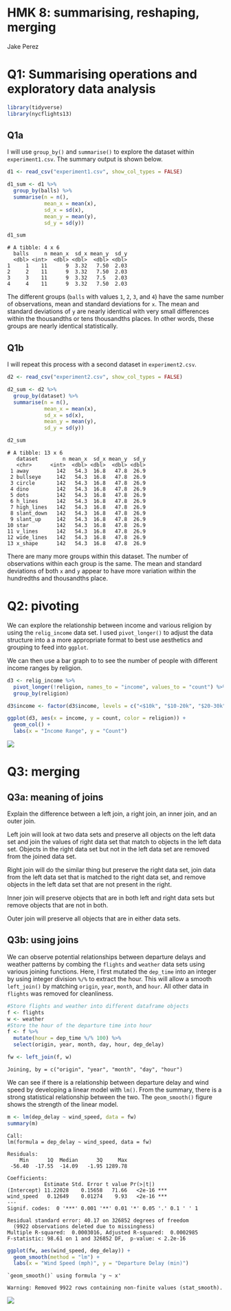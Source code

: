 # HMK 8: summarising, reshaping, merging

Jake Perez

# Q1: Summarising operations and exploratory data analysis

``` r
library(tidyverse)
library(nycflights13)
```

## Q1a

I will use `group_by()` and `summarise()` to explore the dataset within `experiment1.csv`. The summary output is shown below.

``` r
d1 <- read_csv("experiment1.csv", show_col_types = FALSE) 

d1_sum <- d1 %>%
  group_by(balls) %>%
  summarise(n = n(),
            mean_x = mean(x),
            sd_x = sd(x),
            mean_y = mean(y),
            sd_y = sd(y))

d1_sum
```

    # A tibble: 4 x 6
      balls     n mean_x  sd_x mean_y  sd_y
      <dbl> <int>  <dbl> <dbl>  <dbl> <dbl>
    1     1    11      9  3.32   7.50  2.03
    2     2    11      9  3.32   7.50  2.03
    3     3    11      9  3.32   7.5   2.03
    4     4    11      9  3.32   7.50  2.03

The different groups (`balls` with values `1`, `2`, `3`, and `4`) have the same number of observations, mean and standard deviations for `x`. The mean and standard deviations of `y` are nearly identical with very small differences within the thousandths or tens thousandths places. In other words, these groups are nearly identical statistically.

## Q1b

I will repeat this process with a second dataset in `experiment2.csv`.

``` r
d2 <- read_csv("experiment2.csv", show_col_types = FALSE)

d2_sum <- d2 %>%
  group_by(dataset) %>%
  summarise(n = n(),
            mean_x = mean(x),
            sd_x = sd(x),
            mean_y = mean(y),
            sd_y = sd(y))

d2_sum
```

    # A tibble: 13 x 6
       dataset        n mean_x  sd_x mean_y  sd_y
       <chr>      <int>  <dbl> <dbl>  <dbl> <dbl>
     1 away         142   54.3  16.8   47.8  26.9
     2 bullseye     142   54.3  16.8   47.8  26.9
     3 circle       142   54.3  16.8   47.8  26.9
     4 dino         142   54.3  16.8   47.8  26.9
     5 dots         142   54.3  16.8   47.8  26.9
     6 h_lines      142   54.3  16.8   47.8  26.9
     7 high_lines   142   54.3  16.8   47.8  26.9
     8 slant_down   142   54.3  16.8   47.8  26.9
     9 slant_up     142   54.3  16.8   47.8  26.9
    10 star         142   54.3  16.8   47.8  26.9
    11 v_lines      142   54.3  16.8   47.8  26.9
    12 wide_lines   142   54.3  16.8   47.8  26.9
    13 x_shape      142   54.3  16.8   47.8  26.9

There are many more groups within this dataset. The number of observations within each group is the same. The mean and standard deviations of both `x` and `y` appear to have more variation within the hundredths and thousandths place.

# Q2: pivoting

We can explore the relationship between income and various religion by using the `relig_income` data set. I used `pivot_longer()` to adjust the data structure into a a more appropriate format to best use aesthetics and grouping to feed into `ggplot`.

We can then use a bar graph to to see the number of people with different income ranges by religion.

``` r
d3 <- relig_income %>%
  pivot_longer(!religion, names_to = "income", values_to = "count") %>%
  group_by(religion)

d3$income <- factor(d3$income, levels = c("<$10k", "$10-20k", "$20-30k", "$30-40k", "$40-50k", "$50-75k", "$75-100k", "$100-150k", ">150k", "Don't know/refused"))

ggplot(d3, aes(x = income, y = count, color = religion)) +
  geom_col() +
  labs(x = "Income Range", y = "Count")
```

![](hmk_08_files/figure-gfm/unnamed-chunk-4-1.png)

# Q3: merging

## Q3a: meaning of joins

Explain the difference between a left join, a right join, an inner join, and an outer join.

Left join will look at two data sets and preserve all objects on the left data set and join the values of right data set that match to objects in the left data set. Objects in the right data set but not in the left data set are removed from the joined data set.

Right join will do the similar thing but preserve the right data set, join data from the left data set that is matched to the right data set, and remove objects in the left data set that are not present in the right.

Inner join will preserve objects that are in both left and right data sets but remove objects that are not in both.

Outer join will preserve all objects that are in either data sets.

## Q3b: using joins

We can observe potential relationships between departure delays and weather patterns by combing the `flights` and `weather` data sets using various joining functions. Here, I first mutated the `dep_time` into an integer by using integer division `%/%` to extract the hour. This will allow a smooth `left_join()` by matching `origin`, `year`, `month`, and `hour`. All other data in `flights` was removed for cleanliness.

``` r
#Store flights and weather into different dataframe objects
f <- flights
w <- weather
#Store the hour of the departure time into hour
f <- f %>%
  mutate(hour = dep_time %/% 100) %>%
  select(origin, year, month, day, hour, dep_delay)

fw <- left_join(f, w)
```

    Joining, by = c("origin", "year", "month", "day", "hour")

We can see if there is a relationship between departure delay and wind speed by developing a linear model with `lm()`. From the summary, there is a strong statistical relationship between the two. The `geom_smooth()` figure shows the strength of the linear model.

``` r
m <- lm(dep_delay ~ wind_speed, data = fw)
summary(m)
```

    Call:
    lm(formula = dep_delay ~ wind_speed, data = fw)

    Residuals:
        Min      1Q  Median      3Q     Max 
     -56.40  -17.55  -14.09   -1.95 1289.78 

    Coefficients:
                Estimate Std. Error t value Pr(>|t|)    
    (Intercept) 11.22028    0.15658   71.66   <2e-16 ***
    wind_speed   0.12649    0.01274    9.93   <2e-16 ***
    ---
    Signif. codes:  0 '***' 0.001 '**' 0.01 '*' 0.05 '.' 0.1 ' ' 1

    Residual standard error: 40.17 on 326852 degrees of freedom
      (9922 observations deleted due to missingness)
    Multiple R-squared:  0.0003016, Adjusted R-squared:  0.0002985 
    F-statistic: 98.61 on 1 and 326852 DF,  p-value: < 2.2e-16

``` r
ggplot(fw, aes(wind_speed, dep_delay)) +
  geom_smooth(method = "lm") +
  labs(x = "Wind Speed (mph)", y = "Departure Delay (min)")
```

    `geom_smooth()` using formula 'y ~ x'

    Warning: Removed 9922 rows containing non-finite values (stat_smooth).

![](hmk_08_files/figure-gfm/unnamed-chunk-6-1.png)

